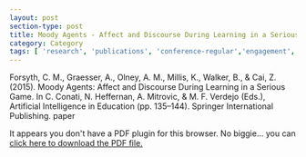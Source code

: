 ```yaml
---
layout: post
section-type: post
title: Moody Agents - Affect and Discourse During Learning in a Serious Game.
category: Category
tags: [ 'research', 'publications', 'conference-regular','engagement','education','agent' ]
---
```

Forsyth, C. M., Graesser, A., Olney, A. M., Millis, K., Walker, B., & Cai, Z. (2015). Moody Agents: Affect and Discourse During Learning in a Serious Game. In C. Conati, N. Heffernan, A. Mitrovic, & M. F. Verdejo (Eds.), Artificial Intelligence in Education (pp. 135–144). Springer International Publishing. paper

<object data="https://umdrive.memphis.edu/aolney/public/publications/carolaied.pdf" type="application/pdf" width="100%" height="600px">
 
  <p>It appears you don't have a PDF plugin for this browser.
  No biggie... you can <a href="https://umdrive.memphis.edu/aolney/public/publications/carolaied.pdf">click here to
  download the PDF file.</a></p>
  
</object>
